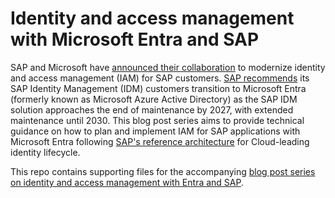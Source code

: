 # Identity and access management with Microsoft Entra and SAP

SAP and Microsoft have [announced their collaboration](https://techcommunity.microsoft.com/t5/microsoft-entra-blog/microsoft-and-sap-work-together-to-transform-identity-for-sap/ba-p/2520430) to modernize identity and access management (IAM) for SAP customers. [SAP recommends](https://community.sap.com/t5/technology-blogs-by-sap/update-on-the-sap-identity-management-migration-to-microsoft-entra/ba-p/13742820) its SAP Identity Management (IDM) customers transition to Microsoft Entra (formerly known as Microsoft Azure Active Directory) as the SAP IDM solution approaches the end of maintenance by 2027, with extended maintenance until 2030. This blog post series aims to provide technical guidance on how to plan and implement IAM for SAP applications with Microsoft Entra following [SAP's reference architecture](https://discovery-center.cloud.sap/refArchDetail/ref-arch-cloud-leading-identity-lifecycle) for Cloud-leading identity lifecycle.

This repo contains supporting files for the accompanying [blog post series on identity and access management with Entra and SAP](https://community.sap.com/t5/technology-blogs-by-members/identity-and-access-management-with-microsoft-entra-part-i-managing-access/ba-p/13873276).
